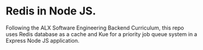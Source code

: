 # Redis in Node JS.

Following the ALX Software Engineering Backend Curriculum, this repo uses Redis database as a cache and Kue for a priority job queue system in a Express Node JS application.

